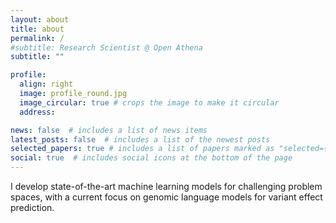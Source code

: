 ```yaml
---
layout: about
title: about
permalink: /
#subtitle: Research Scientist @ Open Athena
subtitle: ""

profile:
  align: right
  image: profile_round.jpg
  image_circular: true # crops the image to make it circular
  address: 

news: false  # includes a list of news items
latest_posts: false  # includes a list of the newest posts
selected_papers: true # includes a list of papers marked as "selected={true}"
social: true  # includes social icons at the bottom of the page
---
```


I develop state-of-the-art machine learning models for challenging problem spaces, with a current focus on genomic language models for variant effect prediction.
